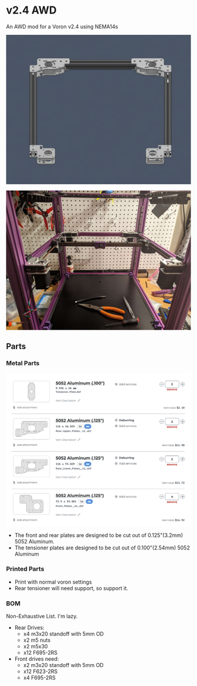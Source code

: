 # v2.4 AWD
An AWD mod for a Voron v2.4 using NEMA14s

![Gantry](/Images/Gantry.png)

![Belted Up](/Images/Belted_v1.jpg)

## Parts

### Metal Parts

![Metal Bits](/Images/SCScart.png)

- The front and rear plates are designed to be cut out of 0.125"(3.2mm) 5052 Aluminum.
- The tensioner plates are designed to be cut out of 0.100"(2.54mm) 5052 Aluminum

### Printed Parts

- Print with normal voron settings
- Rear tensioner will need support, so support it.

### BOM

Non-Exhaustive List. I'm lazy.

- Rear Drives:
    - x4 m3x20 standoff with 5mm OD
    - x2 m5 nuts
    - x2 m5x30
    - x12 F695-2RS
- Front drives need:
    - x2 m3x20 standoff with 5mm OD
    - x12 F623-2RS
    - x4 F695-2RS